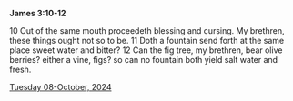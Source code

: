 **James 3:10-12**

10 Out of the same mouth proceedeth blessing and cursing. My brethren, these things ought not so to be. 11 Doth a fountain send forth at the same place sweet water and bitter? 12 Can the fig tree, my brethren, bear olive berries? either a vine, figs? so can no fountain both yield salt water and fresh.

[Tuesday 08-October, 2024](https://getbible.net/kjv/James/3/10-12)
